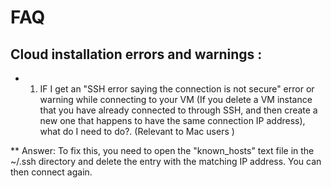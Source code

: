 # FAQ

## Cloud installation errors and warnings :

* 1. IF I get an "SSH error saying the connection is not secure" error or warning while connecting to your VM (If you delete a VM instance that you have already connected to through SSH, 
and then create a new one that happens to have the same connection IP address), what do I need to do?. (Relevant to Mac users )

** Answer: To fix this, you need to open the "known_hosts"  text file in the ~/.ssh directory and delete the entry with the matching IP address. You can then connect again.


